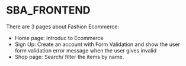 # SBA_FRONTEND
There are 3 pages about Fashion Ecommerce:
- Home page: Introduc to Ecommerce 
- Sign Up: Create an account with Form Validation and show the user form validation error message when the user gives invalid 
- Shop page: Search/ filter the items by name.
